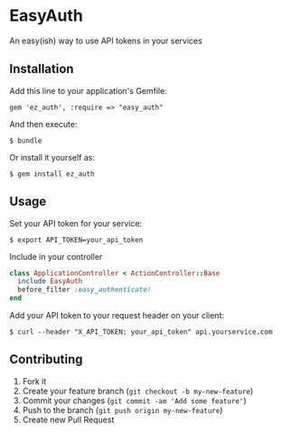 # EasyAuth

An easy(ish) way to use API tokens in your services

## Installation

Add this line to your application's Gemfile:

    gem 'ez_auth', :require => "easy_auth"

And then execute:

    $ bundle

Or install it yourself as:

    $ gem install ez_auth

## Usage

Set your API token for your service:

    $ export API_TOKEN=your_api_token

Include in your controller

```ruby
class ApplicationController < ActionController::Base
  include EasyAuth
  before_filter :easy_authenticate!
end
```

Add your API token to your request header on your client:

    $ curl --header "X_API_TOKEN: your_api_token" api.yourservice.com

## Contributing

1. Fork it
2. Create your feature branch (`git checkout -b my-new-feature`)
3. Commit your changes (`git commit -am 'Add some feature'`)
4. Push to the branch (`git push origin my-new-feature`)
5. Create new Pull Request
